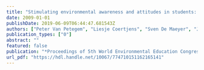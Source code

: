 ```yaml
---
title: "Stimulating environmental awareness and attitudes in students: do schools make a difference?"
date: 2009-01-01
publishDate: 2019-06-09T06:44:47.681543Z
authors: ["Peter Van Petegem", "Liesje Coertjens", "Sven De Maeyer", "Jelle Boeve-de Pauw"]
publication_types: ["0"]
abstract: ""
featured: false
publication: "*Proceedings of 5th World Environmental Education Congress, May 2009, Montreal, Quebec, Canada*"
url_pdf: "https://hdl.handle.net/10067/774710151162165141"
---
```


